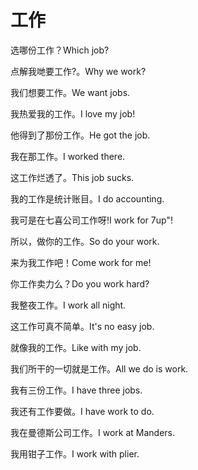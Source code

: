 # 工作

<p><span class="chinese">选哪份工作？</span><span class="english">Which job?</span></p>

<p><span class="chinese">点解我哋要工作?。</span><span class="english">Why we work?</span></p>

<p><span class="chinese">我们想要工作。</span><span class="english">We want jobs.</span></p>

<p><span class="chinese">我热爱我的工作。</span><span class="english">I love my job!</span></p>

<p><span class="chinese">他得到了那份工作。</span><span class="english">He got the job.</span></p>

<p><span class="chinese">我在那工作。</span><span class="english">I worked there.</span></p>

<p><span class="chinese">这工作烂透了。</span><span class="english">This job sucks.</span></p>

<p><span class="chinese">我的工作是统计账目。</span><span class="english">I do accounting.</span></p>

<p><span class="chinese">我可是在七喜公司工作呀!</span><span class="english">I work for 7up"!</span></p>

<p><span class="chinese">所以，做你的工作。</span><span class="english">So do your work.</span></p>

<p><span class="chinese">来为我工作吧！</span><span class="english">Come work for me!</span></p>

<p><span class="chinese">你工作卖力么？</span><span class="english">Do you work hard?</span></p>

<p><span class="chinese">我整夜工作。</span><span class="english">I work all night.</span></p>

<p><span class="chinese">这工作可真不简单。</span><span class="english">It's no easy job.</span></p>

<p><span class="chinese">就像我的工作。</span><span class="english">Like with my job.</span></p>

<p><span class="chinese">我们所干的一切就是工作。</span><span class="english">All we do is work.</span></p>

<p><span class="chinese">我有三份工作。</span><span class="english">I have three jobs.</span></p>

<p><span class="chinese">我还有工作要做。</span><span class="english">I have work to do.</span></p>

<p><span class="chinese">我在曼德斯公司工作。</span><span class="english">I work at Manders.</span></p>

<p><span class="chinese">我用钳子工作。</span><span class="english">I work with plier.</span></p>

